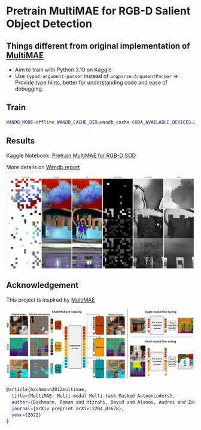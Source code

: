 # Pretrain MultiMAE for RGB-D Salient Object Detection

## Things different from original implementation of [MultiMAE](https://github.com/EPFL-VILAB/MultiMAE)

- Aim to train with Python 3.10 on Kaggle
- Use `typed-argument-parser` instead of `argparse.ArgumentParser` => Provide type hints, better for understanding code and ease of debugging.

## Train

```bash
WANDB_MODE=offline WANDB_CACHE_DIR=wandb_cache CUDA_AVAILABLE_DEVICES=2,3 torchrun --nproc_per_node=2 run_pretraining_multimae.py --config cfgs/pretrain/v1.0.17-pr.yaml
```

## Results

Kaggle Notebook: [Pretrain MultiMAE for RGB-D SOD](https://www.kaggle.com/code/thinhhuynh3108/pretrain-multimae-for-rgb-d-sod)

More details on [Wandb report](https://api.wandb.ai/report/thinh-huynh-re/0e33ob97)

<img src="assets/qualitative_evaluation.png">


## Acknowledgement

This project is inspired by [MultiMAE](https://github.com/EPFL-VILAB/MultiMAE)

<img src="assets/multimae_fig.png">

```bash
@article{bachmann2022multimae,
  title={MultiMAE: Multi-modal Multi-task Masked Autoencoders},
  author={Bachmann, Roman and Mizrahi, David and Atanov, Andrei and Zamir, Amir},
  journal={arXiv preprint arXiv:2204.01678},
  year={2022}
}
```